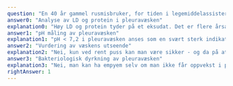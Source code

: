 ```yaml
---
question: "En 40 år gammel rusmisbruker, for tiden i legemiddelassistert rehabilitering (LAR), kommer inn på sykehus med feber og litt smerter i brystet. Det tas et røntgen thorax som tyder på store mengder pleuravæske på venstre lunge. Du mistenker empyem, og ved pleuradrenasje ses det mørkegul væske som flyter langsomt. Hvilken test vil gi hurtig avklaring om dette mest sannsynlig er et empyem?"
answer0: "Analyse av LD og protein i pleuravæsken"
explanation0: "Høy LD og protein tyder på et eksudat. Det er flere årsaker til eksudat, empyem er bare en av mulige årsaker."
answer1: "pH måling av pleuravæsken"
explanation1: "pH < 7,2 i pleuravæsken anses som en svært sterk indikator på at det foreligger et empyem, selv om det i enkelte tilfeller (som ved revmatoid artritt) kan være andre årsaker."
answer2: "Vurdering av væskens utseende"
explanation2: "Nei, kun ved rent puss kan man være sikker - og da på at det faktisk er empyem."
answer3: "Bakteriologisk dyrkning av pleuravæsken"
explanation3: "Nei, man kan ha empyem selv om man ikke får oppvekst i pleuravæsken, dessuten tar det tid å få svar."
rightAnswer: 1
---
```

